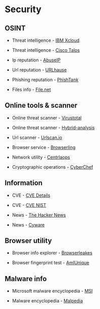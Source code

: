 # Security
## OSINT
* Threat intelligence - [IBM Xcloud](https://exchange.xforce.ibmcloud.com/)

* Threat intelligence - [Cisco Talos](https://talosintelligence.com/)

* Ip reputation - [AbuseIP](https://www.abuseipdb.com/)

* Url reputation - [URLhause](https://urlhaus.abuse.ch/browse/)

* Phishing reputation - [PhishTank](http://phishtank.org/index.php)

* Files info - [File.net](https://www.file.net/)

## Online tools & scanner
* Online threat scanner - [Virustotal](https://www.virustotal.com/)

* Online threat scanner - [Hybrid-analysis](https://www.hybrid-analysis.com/)

* Url scanner - [Urlscan.io](https://urlscan.io/)

* Browser service - [Browserling](https://www.browserling.com/)

* Network utility - [Centrlaops](https://centralops.net/co/)

* Cryptographic operations - [CyberChef](https://gchq.github.io/CyberChef/)

## Information

* CVE - [CVE Details](https://www.cvedetails.com/)

* CVE - [CVE NIST](https://nvd.nist.gov/vuln)

* News - [The Hacker News](https://thehackernews.com/)

* News - [Cyware](https://cyware.com/cyber-security-news-articles/)

## Browser utility

* Browser info explorer - [Browserleakes](https://browserleaks.com/)

* Browser fingerprint test - [AmIUnique](https://amiunique.org/)

## Malware info

* Microsoft malware encyclopedia - [MSI](https://www.microsoft.com/en-us/wdsi/threats)

* Malware encyclopedia - [Malpedia](https://malpedia.caad.fkie.fraunhofer.de/)